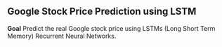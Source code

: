 ## Google Stock Price Prediction using LSTM

 **Goal** 
 Predict the real Google stock price using  LSTMs (Long Short Term Memory) Recurrent Neural Networks.